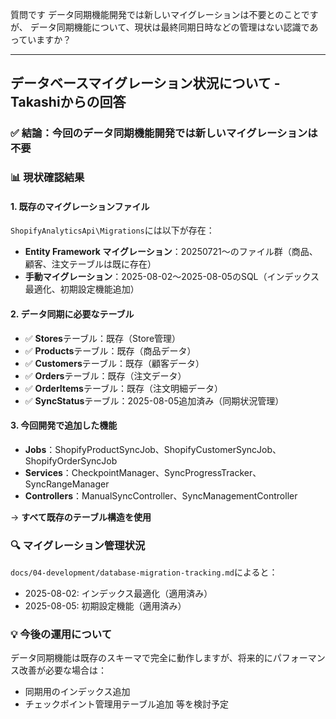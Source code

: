 
質問です
データ同期機能開発では新しいマイグレーションは不要とのことですが、
データ同期機能について、現状は最終同期日時などの管理はない認識であっていますか？

----
## データベースマイグレーション状況について - Takashiからの回答

### ✅ 結論：**今回のデータ同期機能開発では新しいマイグレーションは不要**

### 📊 現状確認結果

#### 1. 既存のマイグレーションファイル
`ShopifyAnalyticsApi\Migrations`には以下が存在：
- **Entity Framework マイグレーション**：20250721〜のファイル群（商品、顧客、注文テーブルは既に存在）
- **手動マイグレーション**：2025-08-02〜2025-08-05のSQL（インデックス最適化、初期設定機能追加）

#### 2. データ同期に必要なテーブル
- ✅ **Stores**テーブル：既存（Store管理）
- ✅ **Products**テーブル：既存（商品データ） 
- ✅ **Customers**テーブル：既存（顧客データ）
- ✅ **Orders**テーブル：既存（注文データ）
- ✅ **OrderItems**テーブル：既存（注文明細データ）
- ✅ **SyncStatus**テーブル：2025-08-05追加済み（同期状況管理）

#### 3. 今回開発で追加した機能
- **Jobs**：ShopifyProductSyncJob、ShopifyCustomerSyncJob、ShopifyOrderSyncJob
- **Services**：CheckpointManager、SyncProgressTracker、SyncRangeManager
- **Controllers**：ManualSyncController、SyncManagementController

→ **すべて既存のテーブル構造を使用**

### 🔍 マイグレーション管理状況
`docs/04-development/database-migration-tracking.md`によると：
- 2025-08-02: インデックス最適化（適用済み）
- 2025-08-05: 初期設定機能（適用済み）

### 💡 今後の運用について
データ同期機能は既存のスキーマで完全に動作しますが、将来的にパフォーマンス改善が必要な場合は：
- 同期用のインデックス追加
- チェックポイント管理用テーブル追加
等を検討予定